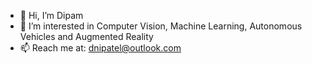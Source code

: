 - 👋 Hi, I’m Dipam
- 👀 I’m interested in Computer Vision, Machine Learning, Autonomous Vehicles and Augmented Reality
- 📫 Reach me at: dnipatel@outlook.com

<!---
dipampatel18/dipampatel18 is a ✨ special ✨ repository because its `README.md` (this file) appears on your GitHub profile.
You can click the Preview link to take a look at your changes.
--->
